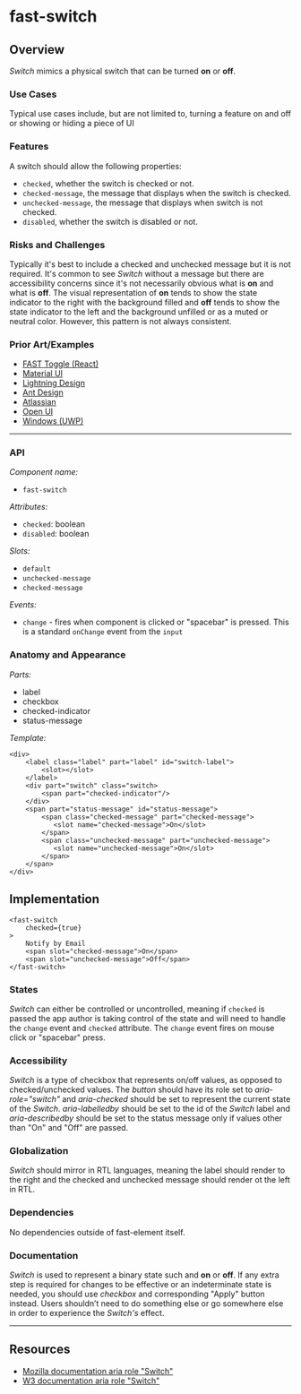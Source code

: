 # fast-switch

## Overview

*Switch* mimics a physical switch that can be turned **on** or **off**.

### Use Cases

Typical use cases include, but are not limited to, turning a feature on and off or showing or hiding a piece of UI
  
### Features

A switch should allow the following properties:
- `checked`, whether the switch is checked or not.
- `checked-message`, the message that displays when the switch is checked.
- `unchecked-message`, the message that displays when switch is not checked.
- `disabled`, whether the switch is disabled or not.

### Risks and Challenges

Typically it's best to include a checked and unchecked message but it is not required. It's common to see *Switch* without a message but there are accessibility concerns since it's not necessarily obvious what is **on** and what is **off**. The visual representation of **on** tends to show the state indicator to the right with the background filled and **off** tends to show the state indicator to the left and the background unfilled or as a muted or neutral color. However, this pattern is not always consistent.

### Prior Art/Examples
- [FAST Toggle (React)](https://www.npmjs.com/package/@microsoft/fast-components-react-msft)
- [Material UI](https://material-ui.com/components/switches/)
- [Lightning Design](https://www.lightningdesignsystem.com/components/checkbox-toggle/)
- [Ant Design](https://ant.design/components/switch/)
- [Atlassian](https://atlaskit.atlassian.com/packages/core/toggle)
- [Open UI](https://open-ui.org/components/switch)
- [Windows (UWP)](https://docs.microsoft.com/en-us/windows/uwp/design/controls-and-patterns/toggles)

---

### API

*Component name:*
- `fast-switch`

*Attributes:*
- `checked`: boolean
- `disabled`: boolean

*Slots:*
- `default`
- `unchecked-message`
- `checked-message`

*Events:*
- `change` - fires when component is clicked or "spacebar" is pressed. This is a standard `onChange` event from the `input`

### Anatomy and Appearance

*Parts:*
- label
- checkbox
- checked-indicator
- status-message

*Template:*
```
<div>
    <label class="label" part="label" id="switch-label">
        <slot></slot>
    </label>
    <div part="switch" class="switch>
        <span part="checked-indicator"/>
    </div>
    <span part="status-message" id="status-message">
        <span class="checked-message" part="checked-message">
           <slot name="checked-message">On</slot>
        </span>
        <span class="unchecked-message" part="unchecked-message">
           <slot name="unchecked-message">On</slot>
        </span>
    </span>
</div>
```

## Implementation

```
<fast-switch
    checked={true}
>
    Notify by Email
    <span slot="checked-message">On</span>
    <span slot="unchecked-message">Off</span>
</fast-switch>
```

### States

*Switch* can either be controlled or uncontrolled, meaning if `checked` is passed the app author is taking control of the state and will need to handle the `change` event and `checked` attribute. The `change` event fires on mouse click or "spacebar" press.

### Accessibility
*Switch* is a type of checkbox that represents on/off values, as opposed to checked/unchecked values. The *button* should have its role set to *aria-role="switch"* and *aria-checked* should be set to represent the current state of the *Switch*. *aria-labelledby* should be set to the id of the *Switch* label and *aria-describedby* should be set to the status message only if values other than "On" and "Off" are passed.

### Globalization

*Switch* should mirror in RTL languages, meaning the label should render to the right and the checked and unchecked message should render ot the left in RTL.

### Dependencies

No dependencies outside of fast-element itself.

### Documentation

*Switch* is used to represent a binary state such and **on** or **off**. If any extra step is required for changes to be effective or an indeterminate state is needed, you should use *checkbox* and corresponding "Apply" button instead. Users shouldn’t need to do something else or go somewhere else in order to experience the *Switch's* effect.

---

## Resources
- [Mozilla documentation aria role "Switch"](https://developer.mozilla.org/en-US/docs/Web/Accessibility/ARIA/Roles/Switch_role)
- [W3 documentation aria role "Switch"](https://www.w3.org/TR/wai-aria-1.1/#switch)
